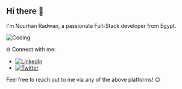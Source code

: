 ## Hi there 👋


I'm Nourhan Radwan, a passionate Full-Stack developer from Egypt.

![Coding](https://cdn3.iconfinder.com/data/icons/kids-learn-coding-design-sticker/1500/Girl_Coding__Designing_With_PC-512.png)

🌐 Connect with me:
- [![LinkedIn](https://img.shields.io/badge/LinkedIn-Profile-blue)](www.linkedin.com/in/nourhan-radwan-083516287)
- [![Twitter](https://img.shields.io/badge/Twitter-Profile-blue)](https://x.com/Nourhanshaheen9?t=n0BTEUaHT6dZUKAJyLDD4w&s=09)

<!-- ## Languages and Tools:
![HTML](https://your-image-url.com/arduino_logo.png)
![Bootstrap](https://your-image-url.com/bootstrap_logo.png)
![C++](https://your-image-url.com/cpp_logo.png)
![JavaScript](https://your-image-url.com/js_logo.png)
![React](https://your-image-url.com/react_logo.png) -->

Feel free to reach out to me via any of the above platforms! 😊

